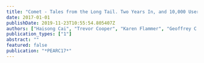```yaml
---
title: "Comet - Tales from the Long Tail. Two Years In, and 10,000 Users Later"
date: 2017-01-01
publishDate: 2019-11-23T10:55:54.805407Z
authors: ["Haisong Cai", "Trevor Cooper", "Karen Flammer", "Geoffrey C. Fox", "Christopher Irving", "Gregor von Laszewski", "Amit Majumdar", "Dmitry Mishin", "Mike Norman", "Philip Papadopoulos", " others"]
publication_types: ["1"]
abstract: ""
featured: false
publication: "*PEARC17*"
---
```


